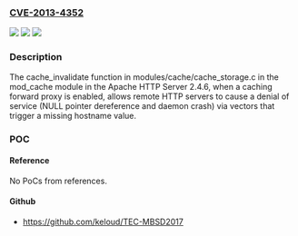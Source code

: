 ### [CVE-2013-4352](https://cve.mitre.org/cgi-bin/cvename.cgi?name=CVE-2013-4352)
![](https://img.shields.io/static/v1?label=Product&message=n%2Fa&color=blue)
![](https://img.shields.io/static/v1?label=Version&message=n%2Fa&color=blue)
![](https://img.shields.io/static/v1?label=Vulnerability&message=n%2Fa&color=brighgreen)

### Description

The cache_invalidate function in modules/cache/cache_storage.c in the mod_cache module in the Apache HTTP Server 2.4.6, when a caching forward proxy is enabled, allows remote HTTP servers to cause a denial of service (NULL pointer dereference and daemon crash) via vectors that trigger a missing hostname value.

### POC

#### Reference
No PoCs from references.

#### Github
- https://github.com/keloud/TEC-MBSD2017


